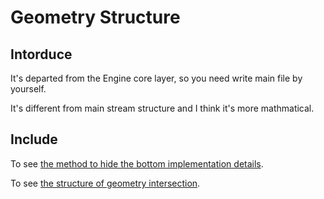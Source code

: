 # Geometry Structure

## Intorduce

It's departed from the Engine core layer, so you need write main file by yourself.

It's different from main stream structure and I think it's more mathmatical.

## Include

To see [the method to hide the bottom implementation details](https://github.com/zong4/Cpp_Character/tree/main/structure/geometry).

To see [the structure of geometry intersection](https://github.com/zong4/Cpp_Character/tree/main/structure/geometry_intersection). 

